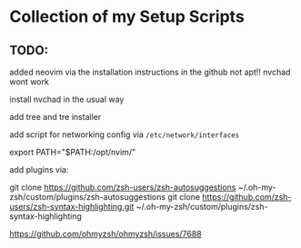 # Collection of my Setup Scripts

## TODO:

added neovim via the installation instructions in the github 
not apt!! nvchad wont work

install nvchad in the usual way 

add tree and tre installer

add script for networking config via `/etc/network/interfaces` 

export PATH="$PATH:/opt/nvim/"


add plugins via:

git clone https://github.com/zsh-users/zsh-autosuggestions ~/.oh-my-zsh/custom/plugins/zsh-autosuggestions
git clone https://github.com/zsh-users/zsh-syntax-highlighting.git ~/.oh-my-zsh/custom/plugins/zsh-syntax-highlighting 

https://github.com/ohmyzsh/ohmyzsh/issues/7688

